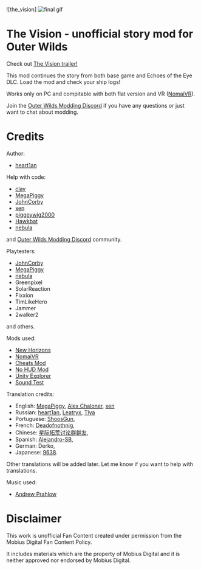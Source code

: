![the_vision] ![final gif](https://user-images.githubusercontent.com/106444732/209952555-1690702a-56a9-4adb-9d9e-cb16cc2b6313.gif)


# The Vision - unofficial story mod for Outer Wilds
Check out [The Vision trailer!](https://youtu.be/iUcBzdljHfE)

This mod continues the story from both base game and Echoes of the Eye DLC. Load the mod and check your ship logs!

Works only on PC and compitable with both flat version and VR ([NomaiVR](https://outerwildsmods.com/mods/nomaivr)).

Join the [Outer Wilds Modding Discord](https://discord.gg/MvbCbBz6Q6) if you have any questions or just want to chat about modding.

# Credits
Author:
- [heart1an](https://github.com/hearth1an)

Help with code:
- [clay](https://github.com/FreezeDriedMangos)
- [MegaPiggy](https://github.com/MegaPiggy)
- [JohnCorby](https://github.com/JohnCorby)
- [xen](https://github.com/xen-42)
- [piggeywig2000](https://github.com/piggeywig2000)
- [Hawkbat](https://github.com/Hawkbat)
- [nebula](https://github.com/misternebula)

and [Outer Wilds Modding Discord](https://discord.gg/MvbCbBz6Q6) community.

Playtesters:
- [JohnCorby](https://github.com/JohnCorby)
- [MegaPiggy](https://github.com/MegaPiggy)
- [nebula](https://github.com/misternebula)
- Greenpixel
- SolarReaction
- Fixxion
- TimLikeHero
- Jammer
- 2walker2

and others.
 
Mods used:
- [New Horizons](https://outerwildsmods.com/mods/newhorizons)
- [NomaiVR](https://outerwildsmods.com/mods/nomaivr)
- [Cheats Mod](https://outerwildsmods.com/mods/cheatsmod)
- [No HUD Mod](https://www.reddit.com/r/outerwilds/comments/qiubmu/i_patched_the_no_hud_mod_to_work_with_the_dlc)
- [Unity Explorer](https://outerwildsmods.com/mods/unityexplorer)
- [Sound Test](https://outerwildsmods.com/mods/soundtest)

Translation credits:
- English: [MegaPiggy](https://github.com/MegaPiggy), [Alex Chaloner](https://github.com/AlexChaloner), [xen](https://github.com/xen-42)
- Russian: [heart1an](https://github.com/hearth1an), [Leatryx](https://github.com/Leatryx), [Tlya](https://github.com/Tllya)
- Portuguese: [ShoosGun](https://github.com/ShoosGun),
- French: [Deadofnothnig](https://github.com/Deadofnothing),
- Сhinese: [星际拓荒讨论群群友](https://github.com/REME-easy),
- Spanish: [Alejandro-SB](https://github.com/Alejandro-SB),
- German: Derko,
- Japanese: [9638](https://github.com/96-38).


Other translations will be added later. Let me know if you want to help with translations.

Music used:
- [Andrew Prahlow](https://youtu.be/Jo7TQIxdRow)

# Disclaimer
This work is unofficial Fan Content created under permission from the Mobius Digital Fan Content Policy.

It includes materials which are the property of Mobius Digital and it is neither approved nor endorsed by Mobius Digital.
